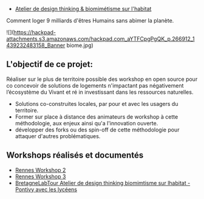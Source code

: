 *   [Atelier de design thinking & biomimétisme sur l'habitat](/BretagneLabTour-Atelier-de-design-thinking-biomimtisme-sur-lhabitat-a5Jy2aHZ0Ev) 

Comment loger 9 milliards d'êtres Humains sans abimer la planète.

![](https://hackpad-attachments.s3.amazonaws.com/hackpad.com_aYTFCpgPgQK_p.266912_1439232483158_Banner biome.jpg)

## L'objectif de ce projet:

Réaliser sur le plus de territoire possible des workshop en open source pour co concevoir de solutions de logements n'impactant pas négativement l’écosystème du Vivant et ré in investissant dans les ressources naturelles.

*   Solutions co-construites locales, par pour et avec les usagers du territoire.
*   Former sur place à distance des animateurs de workshop à cette méthodologie, aux enjeux ainsi qu'a l'innovation ouverte.
*   développer des forks ou des spin-off de cette méthodologie pour attaquer d'autres problématiques.

## Workshops réalisés et documentés

*   [Rennes Workshop 2](/workshop-comment-loger-9-milliards-dtres-humains-sans-abimer-la-plante-2-7YOnQ10YsxW) 
*   [Rennes Workshop 3](/workshop-comment-loger-9-milliards-dtres-humains-sans-abimer-la-plante-3-8yqNq6QHhwx) 
*   [BretagneLabTour Atelier de design thinking biomimtisme sur lhabitat - Pontivy avec les lycéens](/a5Jy2aHZ0Ev)
